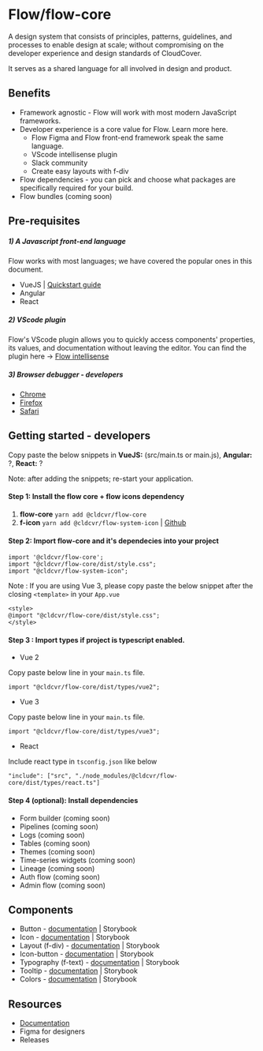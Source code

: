 # Flow/flow-core

A design system that consists of principles, patterns, guidelines, and processes to enable design at scale; without compromising on the developer experience and design standards of CloudCover. 

It serves as a shared language for all involved in design and product.

## Benefits
* Framework agnostic - Flow will work with most modern JavaScript frameworks.
* Developer experience is a core value for Flow. Learn more here. 
  * Flow Figma and Flow front-end framework speak the same language. 
  * VScode intellisense plugin
  * Slack community
  * Create easy layouts with f-div
* Flow dependencies - you can pick and choose what packages are specifically required for your build. 
* Flow bundles (coming soon)

## Pre-requisites

##### 1) A Javascript front-end language
Flow works with most languages; we have covered the popular ones in this document. 
* VueJS | [Quickstart guide](https://vuejs.org/guide/quick-start.html#with-build-tools)
* Angular
* React

##### 2) VScode plugin
Flow's VScode plugin allows you to quickly access components' properties, its values, and documentation without leaving the editor. You can find the plugin here → [Flow intellisense](https://marketplace.visualstudio.com/items?itemName=dev-vikas.flow-intellisense-vscode) 

##### 3) Browser debugger - developers
* [Chrome](https://chrome.google.com/webstore/detail/web-component-devtools/gdniinfdlmmmjpnhgnkmfpffipenjljo)
* [Firefox](https://addons.mozilla.org/en-US/firefox/addon/web-component-devtools/)
* [Safari](https://developer.apple.com/documentation/safariservices/safari_web_extensions/adding_a_web_development_tool_to_safari_web_inspector)


## Getting started - developers

Copy paste the below snippets in **VueJS:** (src/main.ts or main.js), **Angular:** ?, **React:** ?

Note: after adding the snippets; re-start your application.

#### Step 1: Install the flow core + flow icons dependency
1. **flow-core**  ```yarn add @cldcvr/flow-core```
2. **f-icon** ```yarn add @cldcvr/flow-system-icon``` | [Github](https://github.com/cldcvr/flow-icon)


#### Step 2: Import flow-core and it's dependecies into your project

```
import '@cldcvr/flow-core';
import "@cldcvr/flow-core/dist/style.css";
import "@cldcvr/flow-system-icon";
```
Note : If you are using Vue 3, please copy paste the below snippet after the closing `<template>` in your `App.vue` 
```
<style>
@import "@cldcvr/flow-core/dist/style.css";
</style> 
```
#### Step 3 : Import types if project is typescript enabled.
* Vue 2

Copy paste below line in your `main.ts` file.
```
import "@cldcvr/flow-core/dist/types/vue2";
```
* Vue 3

Copy paste below line in your `main.ts` file.
```
import "@cldcvr/flow-core/dist/types/vue3";
```
* React

Include react type in `tsconfig.json` like below
```
"include": ["src", "./node_modules/@cldcvr/flow-core/dist/types/react.ts"]
```

#### Step 4 (optional): Install dependencies 
* Form builder (coming soon)
* Pipelines (coming soon)
* Logs (coming soon)
* Tables (coming soon)
* Themes (coming soon)
* Time-series widgets (coming soon)
* Lineage (coming soon)
* Auth flow (coming soon)
* Admin flow (coming soon)


## Components
* Button - [documentation](https://docs.google.com/document/d/1jwpo28kx61ybL3AOVzD2XaJ-aogZSThCTHtFWeqqMp8/edit?usp=sharing) |  Storybook
* Icon - [documentation](https://docs.google.com/document/d/1kLruoml15fZCo8XUoo48xsNDVgzaDe9freI6XeP7HOs/edit#heading=h.b81ibd1zmiy) |  Storybook
* Layout (f-div) - [documentation](https://docs.google.com/document/d/1X2i89A34pOnnTarzDDbEfP_GdK7sUBshr4gvX5ZEcPY/edit?usp=sharing) |  Storybook
* Icon-button - [documentation](https://docs.google.com/document/d/1kLruoml15fZCo8XUoo48xsNDVgzaDe9freI6XeP7HOs/edit#heading=h.b81ibd1zmiy) |  Storybook
* Typography (f-text) - [documentation](https://docs.google.com/document/d/1gc2pg9aZd1NsYvTXjAREsJkVYUsuin0-BiRa9vX9QNY/edit?usp=sharing)  |  Storybook
* Tooltip - [documentation](https://docs.google.com/document/d/15k1dfr1wU3xaOj7tuxIQQcGFM5jz1SuX2_x6-91PSZo/edit?usp=sharing) |  Storybook
* Colors - [documentation](https://docs.google.com/document/d/18EwptEUyenxyj1kC_kfdYsDfETZnWQF8EqEHLdwRQv0/edit?usp=sharing) |  Storybook


## Resources
* [Documentation](https://drive.google.com/drive/u/0/folders/1K4TLqpqrY0BNjQZ4fwZK_ZF-9M69Q4is)
* Figma for designers
* Releases
